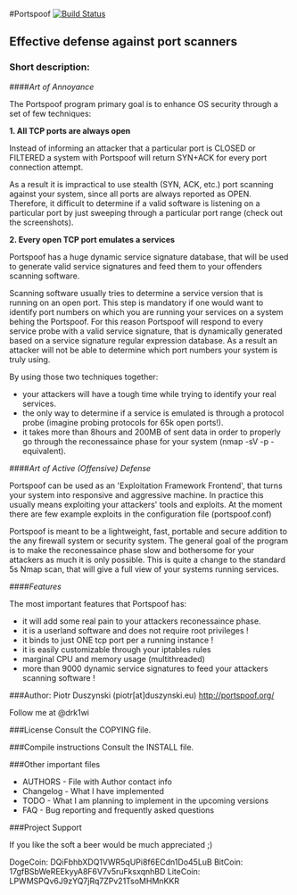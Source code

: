 #Portspoof [![Build Status](https://secure.travis-ci.org/drk1wi/portspoof.png)](https://secure.travis-ci.org/drk1wi/portspoof.png)

## Effective defense against port scanners

### Short description:



####*Art of Annoyance*


The Portspoof program primary goal is to enhance OS security through a set of few techniques:

**1. All TCP ports are always open** 

Instead of informing an attacker that a particular port is CLOSED or FILTERED a system with Portspoof will return SYN+ACK for every port connection attempt.

As a result it is impractical to use stealth (SYN, ACK, etc.) port scanning against your system, since all ports are always reported as OPEN.
Therefore, it difficult to determine if a valid software is listening on a particular port by just sweeping through a particular port range (check out the screenshots).

**2. Every open TCP port emulates a services**

Portspoof has a huge dynamic service signature database, that will be used to generate valid service signatures and feed them to your offenders scanning software.

Scanning software usually tries to determine a service version that is running on an open port. This step is mandatory if one would want to identify port numbers on which you are running your services on a system behing the Portspoof.
For this reason Portspoof will respond to every service probe with a valid service signature, that is dynamically generated based on a service signature regular expression database.
As a result an attacker will not be able to determine which port numbers your system is truly using.


By using those two techniques together:

* your attackers will have a tough time while trying to identify your real services.
* the only way to determine if a service is emulated is through a protocol probe (imagine probing protocols for 65k open ports!).
* it takes more than 8hours and 200MB of sent data in order to properly go through the reconessaince phase for your system (nmap -sV -p - equivalent).
	

####*Art of Active (Offensive) Defense*

Portspoof can be used as an 'Exploitation Framework Frontend', that turns your system into responsive and aggressive machine. In practice this usually means exploiting your attackers' tools and exploits. 
At the moment there are few example exploits in the configuration file (portspoof.conf)


Portspoof is meant to be a lightweight, fast, portable and secure addition to the any firewall system or security system.
The general goal of the program is to make the reconessaince phase slow and bothersome for your attackers as much it is only possible.
This is quite a change to the standard 5s Nmap scan, that will give a full view of your systems running services.

####*Features*

The most important features that Portspoof has:

- it will add some real pain to your attackers reconessaince phase.
- it is a userland software and does not require root privileges ! 
- it binds to just ONE tcp port per a running instance !
- it is easily customizable through your iptables rules 
- marginal CPU and memory usage (multithreaded) 
- more than 9000 dynamic service signatures to feed your attackers scanning software ! 

###Author: Piotr Duszynski (piotr[at]duszynski.eu) 
http://portspoof.org/

Follow me at @drk1wi

###License
Consult the COPYING file.

###Compile instructions
Consult the INSTALL file.

###Other important files 

* AUTHORS - File with Author contact info
* Changelog - What I have implemented
* TODO - What I am planning to implement in the upcoming versions
* FAQ - Bug reporting and frequently asked questions

###Project Support

If you like the soft a beer would be much appreciated ;)

DogeCoin: DQiFbhbXDQ1VWR5qUPi8f6ECdn1Do45LuB
BitCoin:  17gfBSbWeREEkyyA8F6V7v5ruFksxqnhBD
LiteCoin: LPWMSPQv6J9zYQ7jRq7ZPv21TsoMHMnKKR

